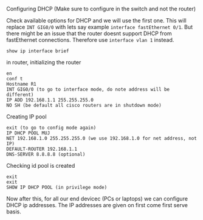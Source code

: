Configuring DHCP (Make sure to configure in the switch and not the router)

Check available options for DHCP and we will use the first one. This will replace `INT GIG0/0` with lets say example `interface fastEthernet 0/1`. But there might be an issue that the router doesnt support DHCP from fastEthernet connections. Therefore use `interface vlan 1` instead.

```
show ip interface brief
```

in router, initializing the router
```terminal
en
conf t
Hostname R1
INT GIG0/0 (to go to interface mode, do note address will be different)
IP ADD 192.168.1.1 255.255.255.0
NO SH (be default all cisco routers are in shutdown mode)
```

Creating IP pool
```terminal
exit (to go to config mode again)
IP DHCP POOL MUJ
NET 192.168.1.0 255.255.255.0 (we use 192.168.1.0 for net address, not IP)
DEFAULT-ROUTER 192.168.1.1
DNS-SERVER 8.8.8.8 (optional)
```

Checking id pool is created
```terminal
exit
exit
SHOW IP DHCP POOL (in privilege mode)
```

Now after this, for all our end devicec (PCs or laptops) we can configure DHCP ip addresses. The IP addresses are given on first come first serve basis.